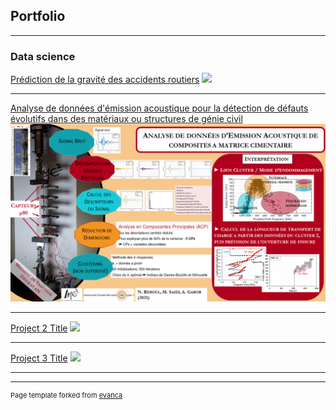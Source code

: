 ## Portfolio

---

### Data science

[Prédiction de la gravité des accidents routiers](/gravite_page)
<img src="images/dummy_thumbnail.jpg?raw=true"/>

---
[Analyse de données d'émission acoustique pour la détection de défauts évolutifs dans des matériaux ou structures de génie civil](/EA_page)
<img src="images/ProjetEA_Image.png?raw=true"/>

---

[Project 2 Title](/pdf/sample_presentation.pdf)
<img src="images/dummy_thumbnail.jpg?raw=true"/>

---
[Project 3 Title](http://example.com/)
<img src="images/dummy_thumbnail.jpg?raw=true"/>

---

<!-- ### Category Name 2

- [Project 1 Title](http://example.com/)
- [Project 2 Title](http://example.com/)
- [Project 3 Title](http://example.com/)
- [Project 4 Title](http://example.com/)
- [Project 5 Title](http://example.com/)

---
 -->



---
<p style="font-size:11px">Page template forked from <a href="https://github.com/evanca/quick-portfolio">evanca</a></p>
<!-- Remove above link if you don't want to attibute -->